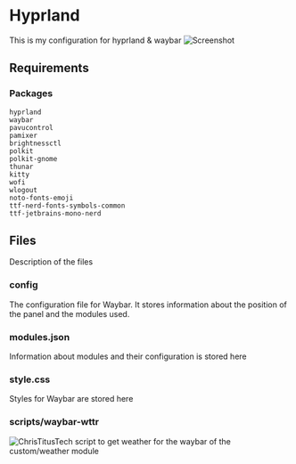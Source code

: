 # Hyprland
This is my configuration for hyprland & waybar
![Screenshot](https://github.com/fand1l/hyprland.waybar/raw/main/screenshot.png)

## Requirements

### Packages
```
hyprland
waybar
pavucontrol 
pamixer
brightnessctl
polkit
polkit-gnome
thunar
kitty
wofi
wlogout
noto-fonts-emoji
ttf-nerd-fonts-symbols-common
ttf-jetbrains-mono-nerd
```

## Files
Description of the files

### config
The configuration file for Waybar. It stores information about the position of the panel and the modules used.

### modules.json
Information about modules and their configuration is stored here

### style.css
Styles for Waybar are stored here

### scripts/waybar-wttr
![ChrisTitusTech](https://github.com/ChrisTitusTech/hyprland-titus/tree/main/dotconfig/waybar/scripts) script to get weather for the waybar of the custom/weather module
